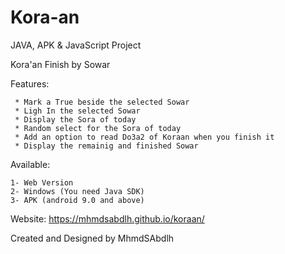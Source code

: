 # Kora-an
JAVA, APK & JavaScript Project


Kora'an Finish by Sowar

Features:

     * Mark a True beside the selected Sowar
     * Ligh In the selected Sowar
     * Display the Sora of today
     * Random select for the Sora of today
     * Add an option to read Do3a2 of Koraan when you finish it
     * Display the remainig and finished Sowar

Available:

	1- Web Version
	2- Windows (You need Java SDK)
	3- APK (android 9.0 and above)
	
Website:
	https://mhmdsabdlh.github.io/koraan/

Created and Designed by MhmdSAbdlh

